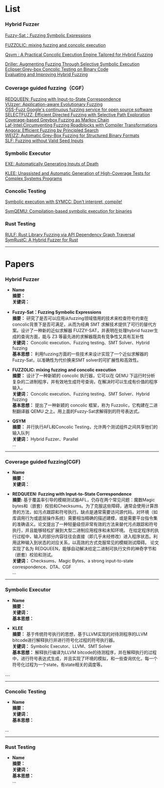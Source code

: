 
# List

### Hybrid Fuzzer
<!-- 已阅读-->
[Fuzzy-Sat：Fuzzing Symbolic Expressions](https://arxiv.org/pdf/2102.06580.pdf)<br> 
<!-- 已阅读-->
[FUZZOLIC: mixing fuzzing and concolic execution](https://www.researchgate.net/publication/352346470_FUZZOLIC_mixing_fuzzing_and_concolic_execution)<br>
<!-- 已阅读-->
[Qsym : A Practical Concolic Execution Engine Tailored for Hybrid Fuzzing](https://www.usenix.org/system/files/conference/usenixsecurity18/sec18-yun.pdf)<br>

[Driller: Augmenting Fuzzing Through Selective Symbolic Execution](https://sites.cs.ucsb.edu/~vigna/publications/2016_NDSS_Driller.pdf)<br>
[Eclipser:Grey-box Concolic Testing on Binary Code](https://softsec.kaist.ac.kr/~sangkilc/papers/choi-icse2019.pdf)<br>
[Evaluating and Improving Hybrid Fuzzing](https://shadowmydx.github.io/papers/icse23main-p966.pdf)<br>


### Coverage guided fuzzing（CGF）
<!-- 已阅读-->
[REDQUEEN: Fuzzing with Input-to-State Correspondence](https://wcventure.github.io/FuzzingPaper/Paper/NDSS19_REDQUEEN.pdf)<br>
[VUzzer: Application-aware Evolutionary Fuzzing](https://download.vusec.net/papers/vuzzer_ndss17.pdf)<br>
[OSS-Fuzz Google's continuous fuzzing service for open source software](https://www.usenix.org/sites/default/files/conference/protected-files/usenixsecurity17_slides_serebryany.pdf)<br>
[SELECTFUZZ: Efficient Directed Fuzzing with Selective Path Exploration](https://www.cse.cuhk.edu.hk/~wei/papers/sp23_selectfuzz.pdf)<br>
[Coverage-based Greybox Fuzzing as Markov Chain](https://mboehme.github.io/paper/TSE18.pdf)<br>
[Laf-Intel:Circumventing Fuzzing Roadblocks with Compiler Transformations](https://lafintel.wordpress.com/2016/08/15/circumventing-fuzzing-roadblocks-with-compiler-transformations/)<br>
[Angora: Efficient Fuzzing by Principled Search](https://www.semanticscholar.org/reader/cc5cc6557af031ee405875ee6a91663e1c129610)<br>
[WEIZZ: Automatic Grey-Box Fuzzing for Structured Binary Formats](https://arxiv.org/pdf/1911.00621.pdf)<br>
[SLF: Fuzzing without Valid Seed Inputs](https://youwei1988.github.io/papers/ICSE2019.pdf)<br>
### Symbolic Executor
[EXE: Automatically Generating Inputs of Death]()<br>
<!-- 已阅读-->
[KLEE: Unassisted and Automatic Generation of High-Coverage Tests for Complex Systems Programs](https://www.usenix.org/legacy/event/osdi08/tech/full_papers/cadar/cadar.pdf)<br>

### Concolic Testing
<!-- 已阅读-->
[Symbolic execution with SYMCC: Don’t interpret, compile!](https://www.usenix.org/system/files/sec20-poeplau.pdf)<br>
<!-- 已阅读-->
[SymQEMU: Compilation-based symbolic execution for binaries](https://www.s3.eurecom.fr/docs/ndss21_symqemu.pdf)<br>


### Rust Testing
[RULF: Rust Library Fuzzing via API Dependency Graph Traversal](https://arxiv.org/pdf/2104.12064.pdf) <br>
[SymRustC: A Hybrid Fuzzer for Rust](https://dl.acm.org/doi/epdf/10.1145/3597926.3604927)<br>


---

# Papers
### Hybrid Fuzzer
- **Name**   <br>
**摘要：**   <br>
**关键词：**  <br>

- **Fuzzy-Sat：Fuzzing Symbolic Expressions**<br>
**摘要：** 研究了是否可以应用从fuzzing领域借用的技术来检查符号约束在concolic背景下是否可满足，从而为经典 SMT 求解技术提供了可行的替代方案。设计了一种新的近似求解器 FUZZY-SAT，并表明在处理hybrid fuzzer生成的查询方面，能与 Z3 等最先进的求解器既具有竞争性又具有互补性<br>
**关键词：** Concolic execution、Fuzzing testing、SMT Solver、Hybrid fuzzing<br>
**基本思想：** 利用fuzzing方面的一些技术来设计实现了一个近似求解器的Fuzzy-Sat，以准确性为代价换来SMT solver的可扩展性和高效性。<br>


- **FUZZOLIC: mixing fuzzing and concolic execution**   <br>
**摘要：**   设计了一种新颖的 concolic 执行器，它可以在 QEMU 下运行时分析复杂的二进制程序，并有效地生成符号查询，在解决时可以生成有价值的程序输入。<br>
**关键词：**  Concolic execution、Fuzzing testing、SMT Solver、Hybrid fuzzing<br>
**基本思想：** 提出了一种新颖的 concolic 框架，称为 Fuzzolic，它构建在二进制翻译器 QEMU 之上。用上面的Fuzzy-Sat求解得到的符号表达式。<br>

- **QSYM** <br>
**摘要：** 并行执行AFL和Concolic Testing，允许两个测试组件之间共享他们的输入队列 <br>
**关键词：** Hybrid Fuzzer、Parallel<br>
...

***
### Coverage guided fuzzing(CGF)
- **Name**<br>
**摘要：** <br>
**关键词：** <br>

- **REDQUEEN: Fuzzing with Input-to-State Correspondence**  <br>
  **摘要:** 基于覆盖率引导的模糊测试器AFL，仍存在两个常见问题：魔数Magic bytes和（嵌套）校验和Checksums。为了克服这些障碍，通常会使用计算昂贵的方法，如污点跟踪和符号执行。缺点是通常需要访问源代码，对环境（如库调用行为或底层操作系统）需要相当精确的描述建模，或是需要平台指令集的准确语义。论文提出了一种轻量级但非常有效的方法来替代污点跟踪和符号执行，并且能够轻松扩展到大型二进制应用程序和未知环境。
  在给定程序的执行过程中，输入的部分内容往往会直接（即几乎未经修改）进入程序状态。利用这种输入到状态的对应关系，以高效的方式克服常见的模糊测试障碍。 论文实现了名为 REDQUEEN，能够自动解决给定二进制可执行文件的神奇字节和（嵌套）校验和测试。<br>
  **关键词：** Checksums、Magic Bytes、a strong input-to-state correspondence、DTA、CGF   <br>
...


***
### Symbolic Executor
- **Name**<br>
**摘要：**<br>
**关键词：**<br>
**基本思想：** <br>

- **KLEE**<br>
**摘要：** 基于传统符号执行的思想，基于LLVM实现的对待测程序的LLVM bitcode进行解释执行并进行符号化过程的符号执行器。<br>
**关键词：** Symbolic Executor、LLVM、SMT Solver<br>
**基本思想：** 解释执行编译为LLVM bitcode的待测程序，并在解释执行的过程中，进行符号表达式生成，并且实现了环境的模拟，和一些查询优化，每一个符号化过程为一个state，有state相关的调度等。<br>


....

***

### Concolic Testing
- **Name**<br>
**摘要：**<br>
**关键词：**<br>
**基本思想：** <br>

...

***
### Rust Testing
- **Name**<br>
**摘要：**<br>
**关键词：**<br>
**基本思想：** <br>
...
  